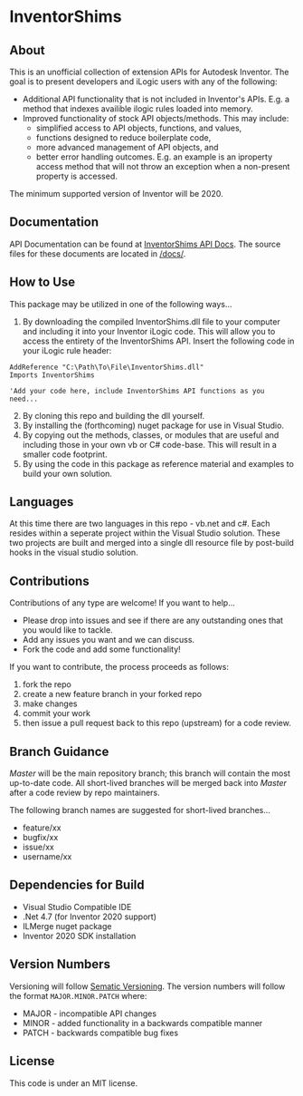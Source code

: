 # InventorShims

## About

This is an unofficial collection of extension APIs for Autodesk Inventor.  The goal is to present developers and iLogic users with any of the following:

* Additional API functionality that is not included in Inventor's APIs.  E.g. a method that indexes availible ilogic rules loaded into memory.
* Improved functionality of stock API objects/methods.  This may include:
  * simplified access to API objects, functions, and values,
  * functions designed to reduce boilerplate code,
  * more advanced management of API objects, and
  * better error handling outcomes.  E.g. an example is an iproperty access method that will not throw an exception when a non-present property is accessed.

The minimum supported version of Inventor will be 2020.

## Documentation

API Documentation can be found at [InventorShims API Docs](https://inventorcode.github.io/InventorShims/).  The source files for these documents are located in [/docs/](https://github.com/InventorCode/InventorShims/tree/master/docs).

## How to Use

This package may be utilized in one of the following ways...

1. By downloading the compiled InventorShims.dll file to your computer and including it into your Inventor iLogic code.  This will allow you to access the entirety of the InventorShims API.  Insert the following code in your iLogic rule header:

```VB
AddReference "C:\Path\To\File\InventorShims.dll"
Imports InventorShims

'Add your code here, include InventorShims API functions as you need...
```

2. By cloning this repo and building the dll yourself.
3. By installing the (forthcoming) nuget package for use in Visual Studio.
4. By copying out the methods, classes, or modules that are useful and including those in your own vb or C# code-base. This will result in a smaller code footprint.
5. By using the code in this package as reference material and examples to build your own solution.

## Languages

At this time there are two languages in this repo - vb.net and c#.  Each resides within a seperate project within the Visual Studio solution. These two projects are built and merged into a single dll resource file by post-build hooks in the visual studio solution.

## Contributions

Contributions of any type are welcome!  If you want to help...

* Please drop into issues and see if there are any outstanding ones that you would like to tackle.
* Add any issues you want and we can discuss.
* Fork the code and add some functionality!

If you want to contribute, the process proceeds as follows:

1. fork the repo
2. create a new feature branch in your forked repo
3. make changes
4. commit your work
5. then issue a pull request back to this repo (upstream) for a code review.

## Branch Guidance

*Master* will be the main repository branch; this branch will contain the most up-to-date code.  All short-lived branches will be merged back into *Master* after a code review by repo maintainers.

The following branch names are suggested for short-lived branches...

* feature/xx
* bugfix/xx
* issue/xx
* username/xx

## Dependencies for Build

* Visual Studio Compatible IDE
* .Net 4.7 (for Inventor 2020 support)
* ILMerge nuget package
* Inventor 2020 SDK installation

## Version Numbers

Versioning will follow [Sematic Versioning](https://semver.org/).  The version numbers will follow the format `MAJOR.MINOR.PATCH` where:

* MAJOR - incompatible API changes
* MINOR - added functionality in a backwards compatible manner
* PATCH - backwards compatible bug fixes

## License

This code is under an MIT license.
